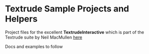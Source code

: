 # Textrude Sample Projects and Helpers

Project files for the excellent **TextrudeInteractive** which is part of the Textrude suite by Neil MacMullen  [here](https://github.com/NeilMacMullen/Textrude)

Docs and examples to follow